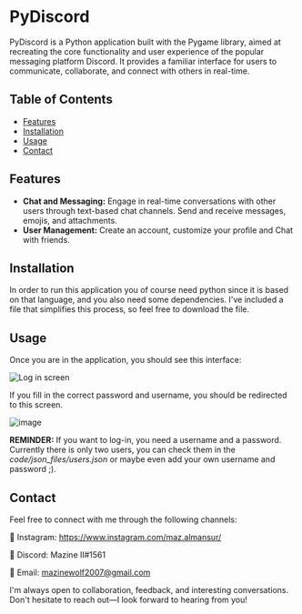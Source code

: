 # PyDiscord

PyDiscord is a Python application built with the Pygame library, aimed at recreating the core functionality and user experience of the popular messaging platform Discord. It provides a familiar interface for users to communicate, collaborate, and connect with others in real-time.

## Table of Contents

- [Features](#features)
- [Installation](#installation)
- [Usage](#usage)
- [Contact](#contact)

## Features

- **Chat and Messaging:** Engage in real-time conversations with other users through text-based chat channels. Send and receive messages, emojis, and attachments.
- **User Management:** Create an account, customize your profile and Chat with friends.


## Installation

In order to run this application you of course need python since it is based on that language, and you also need some dependencies. I've included a file that simplifies this process, so feel free to download the file.

## Usage

Once you are in the application, you should see this interface:

![Log in screen](https://github.com/mazineZ/Discord-remake/assets/103586564/eb90cc42-4e94-4087-bf78-b19f17db84ec)

If you fill in the correct password and username, you should be redirected to this screen.

![image](https://github.com/mazineZ/Discord-remake/assets/103586564/fcea220d-9655-4670-ab86-0a4cec1d105d)

**REMINDER:** If you want to log-in, you need a username and a password. Currently there is only two users, you can check them in the *code/json_files/users.json* or maybe even add your own username and password ;).

## Contact

Feel free to connect with me through the following channels:

🌟 Instagram: https://www.instagram.com/maz.almansur/

🔔 Discord: Mazine II#1561

📧 Email: mazinewolf2007@gmail.com

I'm always open to collaboration, feedback, and interesting conversations. Don't hesitate to reach out—I look forward to hearing from you!
